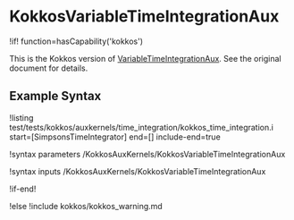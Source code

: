 # KokkosVariableTimeIntegrationAux

!if! function=hasCapability('kokkos')

This is the Kokkos version of [VariableTimeIntegrationAux](VariableTimeIntegrationAux.md). See the original document for details.

## Example Syntax

!listing test/tests/kokkos/auxkernels/time_integration/kokkos_time_integration.i start=[SimpsonsTimeIntegrator] end=[] include-end=true

!syntax parameters /KokkosAuxKernels/KokkosVariableTimeIntegrationAux

!syntax inputs /KokkosAuxKernels/KokkosVariableTimeIntegrationAux

!if-end!

!else
!include kokkos/kokkos_warning.md
